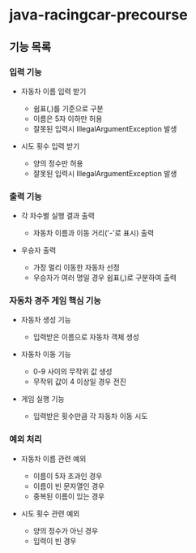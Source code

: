 # java-racingcar-precourse

## 기능 목록

### 입력 기능

- 자동차 이름 입력 받기
  - 쉼표(,)를 기준으로 구분
  - 이름은 5자 이하만 허용
  - 잘못된 입력시 IllegalArgumentException 발생

- 시도 횟수 입력 받기
  - 양의 정수만 허용
  - 잘못된 입력시 IllegalArgumentException 발생

### 출력 기능

- 각 차수별 실행 결과 출력
  - 자동차 이름과 이동 거리('-'로 표시) 출력

- 우승자 출력
  - 가장 멀리 이동한 자동차 선정
  - 우승자가 여러 명일 경우 쉼표(,)로 구분하여 출력

### 자동차 경주 게임 핵심 기능

- 자동차 생성 기능
  - 입력받은 이름으로 자동차 객체 생성


- 자동차 이동 기능
  - 0-9 사이의 무작위 값 생성
  - 무작위 값이 4 이상일 경우 전진

- 게임 실행 기능
  - 입력받은 횟수만큼 각 자동차 이동 시도

### 예외 처리

- 자동차 이름 관련 예외
  - 이름이 5자 초과인 경우
  - 이름이 빈 문자열인 경우
  - 중복된 이름이 있는 경우


- 시도 횟수 관련 예외
  - 양의 정수가 아닌 경우
  - 입력이 빈 경우
